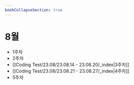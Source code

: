 ```yaml
---
bookCollapseSection: true
---
```

# 8월

- 1주차
- 2주차
- [[Coding Test/23.08/23.08.14 - 23.08.20/_index|3주차]]
- [[Coding Test/23.08/23.08.21 - 23.08.27/_index|4주차]]
- 5주차